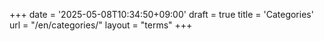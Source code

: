 +++
date = '2025-05-08T10:34:50+09:00'
draft = true
title = 'Categories'
url = "/en/categories/"
layout = "terms"
+++

